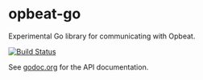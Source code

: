 # opbeat-go

Experimental Go library for communicating with Opbeat.

[![Build Status](https://travis-ci.org/roncohen/opbeat-go.svg?branch=master)](https://travis-ci.org/roncohen/opbeat-go)

See [godoc.org](http://godoc.org/github.com/roncohen/opbeat-go/opbeat) for the API documentation.